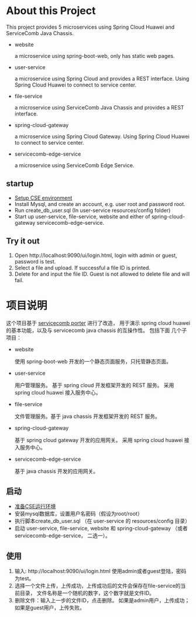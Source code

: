 # About this Project
This project provides 5 microservices using Spring Cloud Huawei and ServiceComb Java Chassis.

* website
  
  a microservice using spring-boot-web, only has static web pages.
  
* user-service
  
  a microservice using Spring Cloud and provides a REST interface.  Using Spring Cloud Huawei 
  to connect to service center.

* file-service

  a microservice using ServiceComb Java Chassis and provides a REST interface. 

* spring-cloud-gateway

  a microservice using Spring Cloud Gateway. Using Spring Cloud Huawei to connect to service center.

* servicecomb-edge-service
  
   a microservice using ServiceComb Edge Service.  


## startup
  * [Setup CSE environment](../CSE-ENV.md)
  * Install Mysql, and create an account, e.g. user root and password root.
  * Run create_db_user.sql (In user-service resources/config folder)
  * Start up user-service, file-service, website and either of spring-cloud-gateway 
   servicecomb-edge-service.
   
## Try it out

  1. Open http://localhost:9090/ui/login.html, login with admin or guest, password is test.
  2. Select a file and upload. If successful a file ID is printed.
  3. Delete for and input the file ID. Guest is not allowed to delete file and will fail. 
 
   
# 项目说明

这个项目基于 [servicecomb porter](https://docs.servicecomb.io/java-chassis/zh_CN/featured-topics/application-porter/)
进行了改造， 用于演示 spring cloud huawei 的基本功能，以及与 servicecomb java chassis 的互操作性。 包括下面
几个子项目：

* website
  
  使用 spring-boot-web 开发的一个静态页面服务，只托管静态页面。
  
* user-service
  
  用户管理服务。 基于 spring cloud 开发框架开发的 REST 服务。 采用 spring cloud huawei 接入服务中心。
  
* file-service

  文件管理服务。基于 java chassis 开发框架开发的 REST 服务。 
  
* spring-cloud-gateway

  基于 spring cloud gateway 开发的应用网关。 采用 spring cloud huawei 接入服务中心。
  
* servicecomb-edge-service

  基于 java chassis 开发的应用网关。 

## 启动

  * [准备CSE运行环境](../CSE-ENV.md)
  * 安装mysql数据库，设置用户名密码（假设为root/root）
  * 执行脚本create_db_user.sql （在 user-service 的 resources/config 目录）
  * 启动 user-service, file-service, website 和 spring-cloud-gateway 
   （或者servicecomb-edge-service， 二选一）。

## 使用

  1. 输入: http://localhost:9090/ui/login.html 使用admin或者guest登陆，密码为test。
  2. 选择一个文件上传，上传成功，上传成功后的文件会保存在file-service的当前目录， 文件名称是一个随机的数字，这个数字就是文件ID。
  3. 删除文件：输入上一步的文件ID，点击删除。 如果是admin用户，上传成功；如果是guest用户，上传失败。
